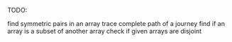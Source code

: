 TODO:

find symmetric pairs in an array
trace complete path of a journey
find if an array is a subset of another array
check if given arrays are disjoint